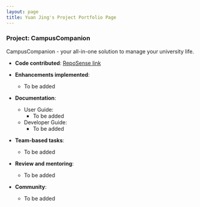 ```yaml
---
layout: page
title: Yuan Jing's Project Portfolio Page
---
```


### Project: CampusCompanion

CampusCompanion - your all-in-one solution to manage your university life.


* **Code contributed**: [RepoSense link](https://nus-cs2103-ay2324s1.github.io/tp-dashboard/?search=seewhyjay&breakdown=true)

* **Enhancements implemented**:
  * To be added

* **Documentation**:
  * User Guide:
    * To be added
  * Developer Guide:
    * To be added

* **Team-based tasks**:
  * To be added

* **Review and mentoring**:
  * To be added

* **Community**:
  * To be added